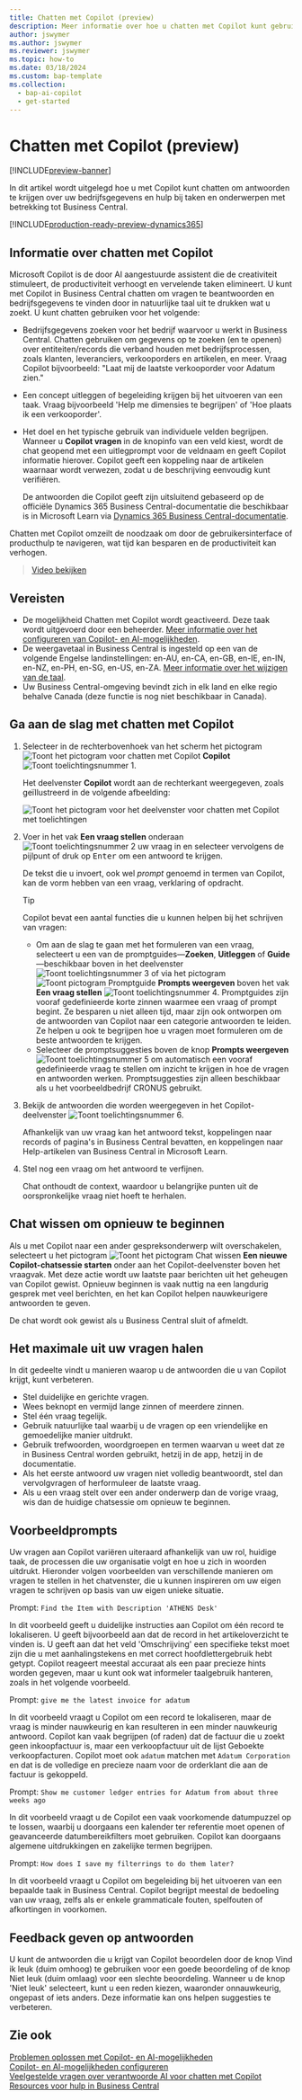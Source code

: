 ```yaml
---
title: Chatten met Copilot (preview)
description: Meer informatie over hoe u chatten met Copilot kunt gebruiken om gegevens te vinden en hulp te krijgen in Business Central.
author: jswymer
ms.author: jswymer
ms.reviewer: jswymer
ms.topic: how-to
ms.date: 03/18/2024
ms.custom: bap-template
ms.collection:
  - bap-ai-copilot
  - get-started
---
```


# <a name="chat-with-copilot-preview"></a>Chatten met Copilot (preview)

[!INCLUDE[preview-banner](includes/preview-banner.md)]

In dit artikel wordt uitgelegd hoe u met Copilot kunt chatten om antwoorden te krijgen over uw bedrijfsgegevens en hulp bij taken en onderwerpen met betrekking tot Business Central.

[!INCLUDE[production-ready-preview-dynamics365](includes/production-ready-preview-dynamics365.md)]

## <a name="about-chat-with-copilot"></a>Informatie over chatten met Copilot

Microsoft Copilot is de door AI aangestuurde assistent die de creativiteit stimuleert, de productiviteit verhoogt en vervelende taken elimineert. U kunt met Copilot in Business Central chatten om vragen te beantwoorden en bedrijfsgegevens te vinden door in natuurlijke taal uit te drukken wat u zoekt. U kunt chatten gebruiken voor het volgende:

- Bedrijfsgegevens zoeken voor het bedrijf waarvoor u werkt in Business Central. Chatten gebruiken om gegevens op te zoeken (en te openen) over entiteiten/records die verband houden met bedrijfsprocessen, zoals klanten, leveranciers, verkooporders en artikelen, en meer. Vraag Copilot bijvoorbeeld: "Laat mij de laatste verkooporder voor Adatum zien."
- Een concept uitleggen of begeleiding krijgen bij het uitvoeren van een taak. Vraag bijvoorbeeld 'Help me dimensies te begrijpen' of 'Hoe plaats ik een verkooporder'.
- Het doel en het typische gebruik van individuele velden begrijpen. Wanneer u **Copilot vragen** in de knopinfo van een veld kiest, wordt de chat geopend met een uitlegprompt voor de veldnaam en geeft Copilot informatie hierover. Copilot geeft een koppeling naar de artikelen waarnaar wordt verwezen, zodat u de beschrijving eenvoudig kunt verifiëren.

  De antwoorden die Copilot geeft zijn uitsluitend gebaseerd op de officiële Dynamics 365 Business Central-documentatie die beschikbaar is in Microsoft Learn via [Dynamics 365 Business Central-documentatie](/dynamics365/business-central/).

Chatten met Copilot omzeilt de noodzaak om door de gebruikersinterface of producthulp te navigeren, wat tijd kan besparen en de productiviteit kan verhogen.
  
> [Video bekijken](https://go.microsoft.com/fwlink/?linkid=2250609)

## <a name="prerequisites"></a>Vereisten

- De mogelijkheid Chatten met Copilot wordt geactiveerd. Deze taak wordt uitgevoerd door een beheerder. [Meer informatie over het configureren van Copilot- en AI-mogelijkheden](enable-ai.md).
- De weergavetaal in Business Central is ingesteld op een van de volgende Engelse landinstellingen: en-AU, en-CA, en-GB, en-IE, en-IN, en-NZ, en-PH, en-SG, en-US, en-ZA. [Meer informatie over het wijzigen van de taal](ui-change-basic-settings.md#language).
- Uw Business Central-omgeving bevindt zich in elk land en elke regio behalve Canada (deze functie is nog niet beschikbaar in Canada).

## <a name="get-started-using-chat-with-copilot"></a>Ga aan de slag met chatten met Copilot

1. Selecteer in de rechterbovenhoek van het scherm het pictogram ![Toont het pictogram voor chatten met Copilot](media/chat-copilot-icon.png) **Copilot** ![Toont toelichtingsnummer 1](media/callout-number-1.svg).

   Het deelvenster **Copilot** wordt aan de rechterkant weergegeven, zoals geïllustreerd in de volgende afbeelding:

    ![Toont het pictogram voor het deelvenster voor chatten met Copilot met toelichtingen](media/chat-with-copilot-pane.svg)

1. Voer in het vak **Een vraag stellen** onderaan ![Toont toelichtingsnummer 2](media/callout-number-2.svg) uw vraag in en selecteer vervolgens de pijlpunt of druk op <kbd>Enter</kbd> om een antwoord te krijgen.

   De tekst die u invoert, ook wel *prompt* genoemd in termen van Copilot, kan de vorm hebben van een vraag, verklaring of opdracht.

   > [!TIP]
   > Copilot bevat een aantal functies die u kunnen helpen bij het schrijven van vragen:
   > - Om aan de slag te gaan met het formuleren van een vraag, selecteert u een van de promptguides&mdash;**Zoeken**, **Uitleggen** of **Guide**&mdash;beschikbaar boven in het deelvenster ![Toont toelichtingsnummer 3](media/callout-number-3.svg) of via het pictogram ![Toont pictogram Promptguide](media/prompt-guide-icon.png) **Prompts weergeven** boven het vak **Een vraag stellen** ![Toont toelichtingsnummer 4](media/callout-number-4.svg). Promptguides zijn vooraf gedefinieerde korte zinnen waarmee een vraag of prompt begint. Ze besparen u niet alleen tijd, maar zijn ook ontworpen om de antwoorden van Copilot naar een categorie antwoorden te leiden. Ze helpen u ook te begrijpen hoe u vragen moet formuleren om de beste antwoorden te krijgen.
   > - Selecteer de promptsuggesties boven de knop **Prompts weergeven** ![Toont toelichtingsnummer 5](media/callout-number-5.svg) om automatisch een vooraf gedefinieerde vraag te stellen om inzicht te krijgen in hoe de vragen en antwoorden werken. Promptsuggesties zijn alleen beschikbaar als u het voorbeeldbedrijf CRONUS gebruikt.

1. Bekijk de antwoorden die worden weergegeven in het Copilot-deelvenster ![Toont toelichtingsnummer 6](media/callout-number-6.svg).

   Afhankelijk van uw vraag kan het antwoord tekst, koppelingen naar records of pagina's in Business Central bevatten, en koppelingen naar Help-artikelen van Business Central in Microsoft Learn.

1. Stel nog een vraag om het antwoord te verfijnen.

   Chat onthoudt de context, waardoor u belangrijke punten uit de oorspronkelijke vraag niet hoeft te herhalen.

## <a name="clear-chat-to-start-over"></a>Chat wissen om opnieuw te beginnen

Als u met Copilot naar een ander gespreksonderwerp wilt overschakelen, selecteert u het pictogram ![Toont het pictogram Chat wissen](media/clear-chat-icon.png) **Een nieuwe Copilot-chatsessie starten** onder aan het Copilot-deelvenster boven het vraagvak. Met deze actie wordt uw laatste paar berichten uit het geheugen van Copilot gewist. Opnieuw beginnen is vaak nuttig na een langdurig gesprek met veel berichten, en het kan Copilot helpen nauwkeurigere antwoorden te geven.

De chat wordt ook gewist als u Business Central sluit of afmeldt.

## <a name="tips-for-better-questions"></a>Het maximale uit uw vragen halen

In dit gedeelte vindt u manieren waarop u de antwoorden die u van Copilot krijgt, kunt verbeteren.

- Stel duidelijke en gerichte vragen.
- Wees beknopt en vermijd lange zinnen of meerdere zinnen.
- Stel één vraag tegelijk. <!--Avoid asking about multiple questions in one message.-->
- Gebruik natuurlijke taal waarbij u de vragen op een vriendelijke en gemoedelijke manier uitdrukt.
- Gebruik trefwoorden, woordgroepen en termen waarvan u weet dat ze in Business Central worden gebruikt, hetzij in de app, hetzij in de documentatie.
- Als het eerste antwoord uw vragen niet volledig beantwoordt, stel dan vervolgvragen of herformuleer de laatste vraag.
- Als u een vraag stelt over een ander onderwerp dan de vorige vraag, wis dan de huidige chatsessie om opnieuw te beginnen.

## <a name="example-prompts"></a>Voorbeeldprompts

Uw vragen aan Copilot variëren uiteraard afhankelijk van uw rol, huidige taak, de processen die uw organisatie volgt en hoe u zich in woorden uitdrukt. Hieronder volgen voorbeelden van verschillende manieren om vragen te stellen in het chatvenster, die u kunnen inspireren om uw eigen vragen te schrijven op basis van uw eigen unieke situatie.

Prompt: `Find the Item with Description 'ATHENS Desk'`

In dit voorbeeld geeft u duidelijke instructies aan Copilot om één record te lokaliseren. U geeft bijvoorbeeld aan dat de record in het artikeloverzicht te vinden is. U geeft aan dat het veld 'Omschrijving' een specifieke tekst moet zijn die u met aanhalingstekens en met correct hoofdlettergebruik hebt getypt. Copilot reageert meestal accuraat als een paar precieze hints worden gegeven, maar u kunt ook wat informeler taalgebruik hanteren, zoals in het volgende voorbeeld.

Prompt: `give me the latest invoice for adatum`

In dit voorbeeld vraagt u Copilot om een record te lokaliseren, maar de vraag is minder nauwkeurig en kan resulteren in een minder nauwkeurig antwoord. Copilot kan vaak begrijpen (of raden) dat de factuur die u zoekt geen inkoopfactuur is, maar een verkoopfactuur uit de lijst Geboekte verkoopfacturen. Copilot moet ook `adatum` matchen met `Adatum Corporation` en dat is de volledige en precieze naam voor de orderklant die aan de factuur is gekoppeld.

Prompt: `Show me customer ledger entries for Adatum from about three weeks ago`

In dit voorbeeld vraagt u de Copilot een vaak voorkomende datumpuzzel op te lossen, waarbij u doorgaans een kalender ter referentie moet openen of geavanceerde datumbereikfilters moet gebruiken. Copilot kan doorgaans algemene uitdrukkingen en zakelijke termen begrijpen.

Prompt: `How does I save my filterrings to do them later?`

In dit voorbeeld vraagt u Copilot om begeleiding bij het uitvoeren van een bepaalde taak in Business Central. Copilot begrijpt meestal de bedoeling van uw vraag, zelfs als er enkele grammaticale fouten, spelfouten of afkortingen in voorkomen.

## <a name="provide-feedback-on-answers"></a>Feedback geven op antwoorden

U kunt de antwoorden die u krijgt van Copilot beoordelen door de knop Vind ik leuk (duim omhoog) te gebruiken voor een goede beoordeling of de knop Niet leuk (duim omlaag) voor een slechte beoordeling. Wanneer u de knop 'Niet leuk' selecteert, kunt u een reden kiezen, waaronder onnauwkeurig, ongepast of iets anders. Deze informatie kan ons helpen suggesties te verbeteren.

<!--
1. If you want help getting you're question started, select the prompts either from the **Find**, **Explain**, or **Guide** buttons at the top of the Coplit pane or use the **View Prompts** menu above **Ask a question** box at the bottom.

   Prompts are predefined short phrases that start a question. Apart from saving you time, they're designed to target responses to specific categories. They also help you undestand how you can phrase questions to get the responses.-->
## <a name="see-also"></a>Zie ook

[Problemen oplossen met Copilot- en AI-mogelijkheden](ai-copilot-troubleshooting.md)  
[Copilot- en AI-mogelijkheden configureren](enable-ai.md)  
[Veelgestelde vragen over verantwoorde AI voor chatten met Copilot](faqs-chat-with-copilot.md)  
[Resources voor hulp in Business Central](product-help-and-support.md)  

